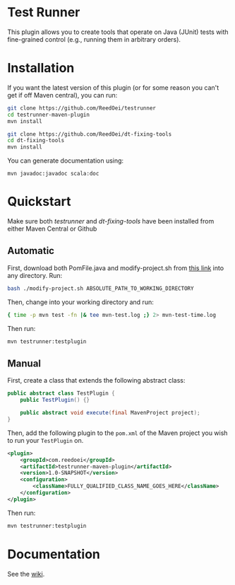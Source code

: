 # Test Runner

This plugin allows you to create tools that operate on Java (JUnit) tests with fine-grained control (e.g., running them in arbitrary orders).

# Installation

If you want the latest version of this plugin (or for some reason you can't get if off Maven central), you can run:

```bash
git clone https://github.com/ReedOei/testrunner
cd testrunner-maven-plugin
mvn install

git clone https://github.com/ReedOei/dt-fixing-tools
cd dt-fixing-tools
mvn install
```

You can generate documentation using:
```
mvn javadoc:javadoc scala:doc
```

# Quickstart

Make sure both *testrunner* and *dt-fixing-tools* have been installed from either Maven Central or Github

## Automatic

First, download both PomFile.java and modify-project.sh from [this link](https://github.com/ReedOei/dt-fixing-tools/tree/master/scripts/docker/pom-modify) into any directory. Run:

```bash
bash ./modify-project.sh ABSOLUTE_PATH_TO_WORKING_DIRECTORY
```

Then, change into your working directory and run:

```bash
{ time -p mvn test -fn |& tee mvn-test.log ;} 2> mvn-test-time.log
```

Then run:

```bash
mvn testrunner:testplugin
```

## Manual

First, create a class that extends the following abstract class:

```java
public abstract class TestPlugin {
    public TestPlugin() {}

    public abstract void execute(final MavenProject project);
}
```

Then, add the following plugin to the `pom.xml` of the Maven project you wish to run your `TestPlugin` on.

```xml
<plugin>
	<groupId>com.reedoei</groupId>
	<artifactId>testrunner-maven-plugin</artifactId>
	<version>1.0-SNAPSHOT</version>
	<configuration>
		<className>FULLY_QUALIFIED_CLASS_NAME_GOES_HERE</className>
	</configuration>
</plugin>
```

Then run:

```bash
mvn testrunner:testplugin
```

# Documentation
See the [wiki](https://github.com/ReedOei/testrunner/wiki).